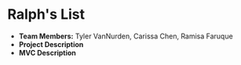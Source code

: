 Ralph's List
============

* **Team Members:** Tyler VanNurden, Carissa Chen, Ramisa Faruque
* **Project Description**
* **MVC Description**
